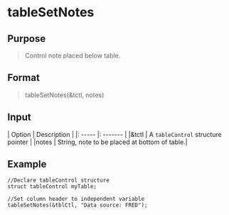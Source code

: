 # tableSetNotes

## Purpose
> Control note placed below table.

## Format
> tableSetNotes(&tctl, notes)

## Input
| Option | Description |
|: ----- |: ------- |
|&tctl  | A `tableControl` structure pointer |
|notes | String, note to be placed at bottom of table.|

## Example
```
//Declare tableControl structure
struct tableControl myTable;

//Set column header to independent variable
tableSetNotes(&tblCtl, "Data source: FRED");

```
